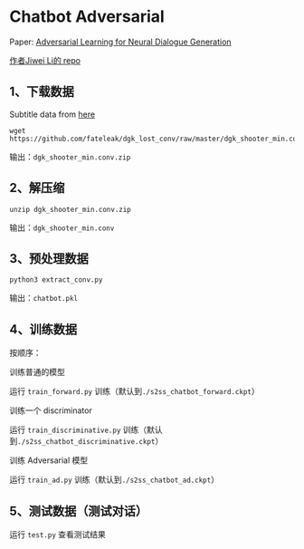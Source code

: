 
# Chatbot Adversarial

Paper: [Adversarial Learning for Neural Dialogue Generation](https://arxiv.org/abs/1701.06547)

[作者Jiwei Li的 repo](https://github.com/jiweil/Neural-Dialogue-Generation)

## 1、下载数据

Subtitle data from [here](https://github.com/fateleak/dgk_lost_conv)

```
wget https://github.com/fateleak/dgk_lost_conv/raw/master/dgk_shooter_min.conv.zip
```

输出：`dgk_shooter_min.conv.zip`

## 2、解压缩

```
unzip dgk_shooter_min.conv.zip
```

输出：`dgk_shooter_min.conv`

## 3、预处理数据

```
python3 extract_conv.py
```

输出：`chatbot.pkl`

## 4、训练数据

按顺序：

训练普通的模型

运行 `train_forward.py` 训练（默认到`./s2ss_chatbot_forward.ckpt`）

训练一个 discriminator

运行 `train_discriminative.py` 训练（默认到`./s2ss_chatbot_discriminative.ckpt`）

训练 Adversarial 模型

运行 `train_ad.py` 训练（默认到`./s2ss_chatbot_ad.ckpt`）

## 5、测试数据（测试对话）

运行 `test.py` 查看测试结果
